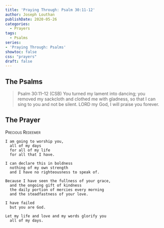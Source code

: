 ```yaml
---
title: 'Praying Through: Psalm 30:11-12'
author: Joseph Louthan
publishDate: 2020-05-26
categories:
  - Prayers
tags:
  - Psalms
series:
- 'Praying Through: Psalms'
showtoc: false
css: "prayers"
draft: false
---
```

## The Psalms

>Psalm 30:11–12 (CSB) You turned my lament into dancing; you removed my sackcloth and clothed me with gladness, so that I can sing to you and not be silent. LORD my God, I will praise you forever.

## The Prayer

<div style="font-variant: small-caps;">Precious Redeemer</div>

```text
I am going to worship you,
  all of my days
  for all of my life
  for all that I have.

I can declare this in boldness
  nothing of my own strength
  and I have no righteousness to speak of.

Because I have seen the fullness of your grace,
  and the ongoing gift of kindness
  the daily portion of mercies every morning
  and the steadfastness of your love.

I have failed
  but you are God.

Let my life and love and my words glorify you
  all of my days.
```
